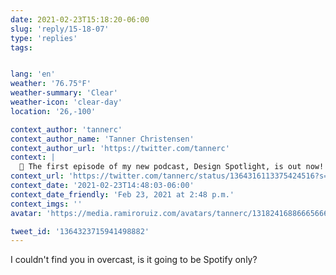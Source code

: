 ```yaml
---
date: 2021-02-23T15:18:20-06:00
slug: 'reply/15-18-07'
type: 'replies'
tags:


lang: 'en'
weather: '76.75°F'
weather-summary: 'Clear'
weather-icon: 'clear-day'
location: '26,-100'

context_author: 'tannerc'
context_author_name: 'Tanner Christensen'
context_author_url: 'https://twitter.com/tannerc'
context: |
  🎉 The first episode of my new podcast, Design Spotlight, is out now! I sit down with @ryngonzalez to discuss design infrastructure teams and the challenges with growing a team that can design systems across many diverse platforms. https://t.co/8dkB8REQA7
context_url: 'https://twitter.com/tannerc/status/1364316113375424516?s=12'
context_date: '2021-02-23T14:48:03-06:00'
context_date_friendly: 'Feb 23, 2021 at 2:48 p.m.'
context_imgs: ''
avatar: 'https://media.ramiroruiz.com/avatars/tannerc/1318241688666566656/yl_QDM0__bigger.jpg'

tweet_id: '1364323715941498882'
---
```

I couldn't find you in overcast, is it going to be Spotify only?
